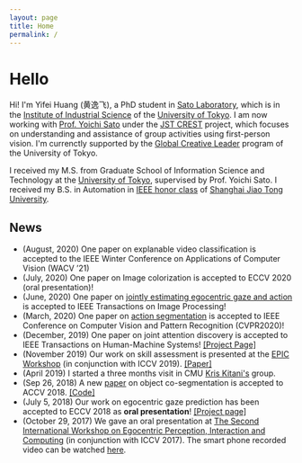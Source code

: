 ```yaml
---
layout: page
title: Home
permalink: /
---
```

# Hello
Hi! I'm Yifei Huang (黄逸飞), a PhD student in [Sato Laboratory](http://www.hci.iis.u-tokyo.ac.jp/), which is in the [Institute of Industrial Science](https://www.iis.u-tokyo.ac.jp/en/) of the [University of Tokyo](http://www.u-tokyo.ac.jp/en/). I am now working with [Prof. Yoichi Sato](http://www.hci.iis.u-tokyo.ac.jp/~ysato/index.html) under the [JST CREST](http://www.hci.iis.u-tokyo.ac.jp/~cvs/) project, which focuses on understanding and assistance of group activities using first-person vision. I'm currenctly supported by the [Global Creative Leader](http://www.gcl.i.u-tokyo.ac.jp/) program of the University of Tokyo.

I received my M.S. from Graduate School of Information Science and Technology at the [University of Tokyo](http://www.u-tokyo.ac.jp/en/), supervised by Prof. Yoichi Sato. I received my B.S. in Automation in [IEEE honor class](http://english.seiee.sjtu.edu.cn/english/info/8338.htm) of [Shanghai Jiao Tong University](http://en.sjtu.edu.cn/).


## News
* (August, 2020) One paper on explanable video classification is accepted to the IEEE Winter Conference on Applications of Computer Vision (WACV ’21)
* (July, 2020) One paper on Image colorization is accepted to ECCV 2020 (oral presentation)!
* (June, 2020) One paper on [jointly estimating egocentric gaze and action](https://ieeexplore.ieee.org/document/9139335/) is accepted to IEEE Transactions on Image Processing!
* (March, 2020) One paper on [action segmentation](https://openaccess.thecvf.com/content_CVPR_2020/papers/Huang_Improving_Action_Segmentation_via_Graph-Based_Temporal_Reasoning_CVPR_2020_paper.pdf) is accepted to IEEE Conference on Computer Vision and Pattern Recognition (CVPR2020)!
* (December, 2019) One paper on joint attention discovery is accepted to IEEE Transactions on Human-Machine Systems! [[Project Page]](https://cai-mj.github.io/project/joint_attention_discovery)
* (November 2019) Our work on skill assessment is presented at the [EPIC Workshop](http://www.eyewear-computing.org/EPIC_ICCV19/program) (in conjunction with ICCV 2019). [[Paper]](http://openaccess.thecvf.com/content_ICCVW_2019/html/EPIC/Li_Manipulation-Skill_Assessment_from_Videos_with_Spatial_Attention_Network_ICCVW_2019_paper.html)
* (April 2019) I started a three months visit in CMU [Kris Kitani's](http://www.cs.cmu.edu/~kkitani/) group.
* (Sep 26, 2018) A new [paper](https://arxiv.org/pdf/1810.06859.pdf) on object co-segmentation is accepted to ACCV 2018. [[Code]](https://github.com/sairin1202/Semantic-Aware-Attention-Based-Deep-Object-Co-segmentation)
* (July 5, 2018) Our work on egocentric gaze prediction has been accepted to ECCV 2018 as **oral presentation**! [[Project page]](https://cai-mj.github.io/project/egocentric_gaze_prediction)
* (October 29, 2017) We gave an oral presentation at [The Second International Workshop on Egocentric Perception, Interaction and Computing](http://www.eyewear-computing.org/EPIC_ICCV17/program.asp) (in conjunction with ICCV 2017). The smart phone recorded video can be watched [here](https://youtu.be/s4Ifz6PCJ1E).
